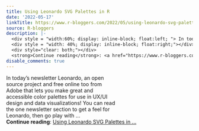 ```yaml
---
title: Using Leonardo SVG Palettes in R
date: '2022-05-17'
linkTitle: https://www.r-bloggers.com/2022/05/using-leonardo-svg-palettes-in-r/
source: R-bloggers
description: |-
  <div style = "width:60%; display: inline-block; float:left; "> In today’s newsletter Leonardo, an open source project and free online too from Adobe that lets you make great and accessible color palettes for use in UX/UI design and data visualizations! You can read the one newsletter section to get a feel for Leonardo, then go play with ...</div>
  <div style = "width: 40%; display: inline-block; float:right;"></div>
  <div style="clear: both;"></div>
  <strong>Continue reading</strong>: <a href="https://www.r-bloggers.com/2022/05/using-leonardo-svg-palettes-in-r/">Using Leonardo SVG Palettes in ...
disable_comments: true
---
```

<div style = "width:60%; display: inline-block; float:left; "> In today’s newsletter Leonardo, an open source project and free online too from Adobe that lets you make great and accessible color palettes for use in UX/UI design and data visualizations! You can read the one newsletter section to get a feel for Leonardo, then go play with ...</div>
<div style = "width: 40%; display: inline-block; float:right;"></div>
<div style="clear: both;"></div>
<strong>Continue reading</strong>: <a href="https://www.r-bloggers.com/2022/05/using-leonardo-svg-palettes-in-r/">Using Leonardo SVG Palettes in ...